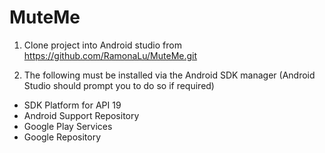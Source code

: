 MuteMe
======
1. Clone project into Android studio from https://github.com/RamonaLu/MuteMe.git

2. The following must be installed via the Android SDK manager (Android Studio should prompt you to do so if required)
 * SDK Platform for API 19
 * Android Support Repository
 * Google Play Services
 * Google Repository
